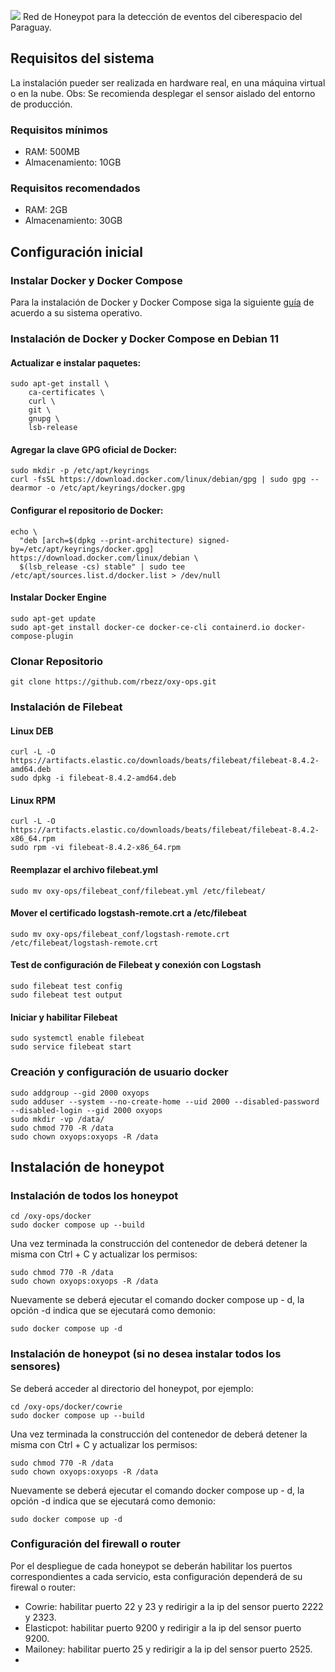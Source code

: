 ![](https://www.oxyops.live/wp-content/uploads/2022/10/LOGO-HONEYPOT.png)
Red de Honeypot para la detección de eventos del ciberespacio del Paraguay.
## Requisitos del sistema
La instalación pueder ser realizada en hardware real, en una máquina virtual o en la nube. 
Obs: Se recomienda desplegar el sensor aislado del entorno de producción.
### Requisitos mínimos
- RAM: 500MB
- Almacenamiento: 10GB
### Requisitos recomendados
- RAM: 2GB
- Almacenamiento: 30GB
## Configuración inicial
### Instalar Docker y Docker Compose
Para la instalación de Docker y Docker Compose siga la siguiente [guía](https://docs.docker.com/engine/install/) de acuerdo a su sistema operativo.
### Instalación de Docker y Docker Compose en Debian 11
#### Actualizar e instalar paquetes:
```sudo apt-get update
sudo apt-get install \
    ca-certificates \
    curl \
    git \
    gnupg \
    lsb-release
```
#### Agregar la clave GPG oficial de Docker:
```
sudo mkdir -p /etc/apt/keyrings
curl -fsSL https://download.docker.com/linux/debian/gpg | sudo gpg --dearmor -o /etc/apt/keyrings/docker.gpg
```
#### Configurar el repositorio de Docker:
```
echo \
  "deb [arch=$(dpkg --print-architecture) signed-by=/etc/apt/keyrings/docker.gpg] https://download.docker.com/linux/debian \
  $(lsb_release -cs) stable" | sudo tee /etc/apt/sources.list.d/docker.list > /dev/null
```
#### Instalar Docker Engine
```
sudo apt-get update
sudo apt-get install docker-ce docker-ce-cli containerd.io docker-compose-plugin
```
### Clonar Repositorio
```
git clone https://github.com/rbezz/oxy-ops.git
```
### Instalación de Filebeat 
#### Linux DEB
```
curl -L -O https://artifacts.elastic.co/downloads/beats/filebeat/filebeat-8.4.2-amd64.deb
sudo dpkg -i filebeat-8.4.2-amd64.deb
```
#### Linux RPM
```
curl -L -O https://artifacts.elastic.co/downloads/beats/filebeat/filebeat-8.4.2-x86_64.rpm
sudo rpm -vi filebeat-8.4.2-x86_64.rpm
```
#### Reemplazar el archivo filebeat.yml
```
sudo mv oxy-ops/filebeat_conf/filebeat.yml /etc/filebeat/
```
#### Mover el certificado logstash-remote.crt a /etc/filebeat
```
sudo mv oxy-ops/filebeat_conf/logstash-remote.crt /etc/filebeat/logstash-remote.crt
```
#### Test de configuración de Filebeat y conexión con Logstash
```
sudo filebeat test config
sudo filebeat test output
```
#### Iniciar y habilitar Filebeat
```
sudo systemctl enable filebeat
sudo service filebeat start
```
### Creación y configuración de usuario docker 
```
sudo addgroup --gid 2000 oxyops
sudo adduser --system --no-create-home --uid 2000 --disabled-password --disabled-login --gid 2000 oxyops
sudo mkdir -vp /data/
sudo chmod 770 -R /data
sudo chown oxyops:oxyops -R /data
```
## Instalación de honeypot
### Instalación de todos los honeypot
```
cd /oxy-ops/docker
sudo docker compose up --build
```
Una vez terminada la construcción del contenedor de deberá detener la misma con Ctrl + C y actualizar los permisos: 
```
sudo chmod 770 -R /data
sudo chown oxyops:oxyops -R /data
```
Nuevamente se deberá ejecutar el comando docker compose up - d, la opción -d indica que se ejecutará como demonio:
```
sudo docker compose up -d
```
### Instalación de honeypot (si no desea instalar todos los sensores)
Se deberá acceder al directorio del honeypot, por ejemplo:
```
cd /oxy-ops/docker/cowrie
sudo docker compose up --build
```
Una vez terminada la construcción del contenedor de deberá detener la misma con Ctrl + C y actualizar los permisos: 
```
sudo chmod 770 -R /data
sudo chown oxyops:oxyops -R /data
```
Nuevamente se deberá ejecutar el comando docker compose up - d, la opción -d indica que se ejecutará como demonio:
```
sudo docker compose up -d
```
### Configuración del firewall o router
Por el despliegue de cada honeypot se deberán habilitar los puertos correspondientes a cada servicio, esta configuración dependerá de su firewal o router:
- Cowrie: habilitar puerto 22 y 23 y redirigir a la ip del sensor puerto 2222 y 2323.
- Elasticpot: habilitar puerto 9200 y redirigir a la ip del sensor puerto 9200.
- Mailoney: habilitar puerto 25 y redirigir a la ip del sensor puerto 2525.
- 
